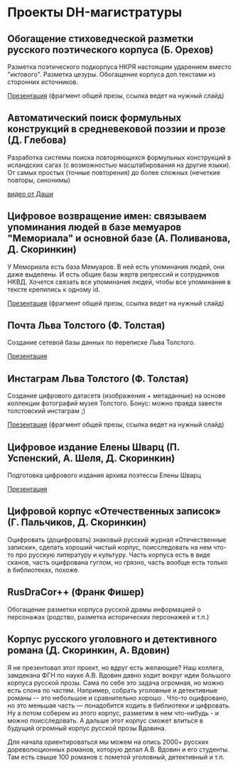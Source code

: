 # Проекты DH-магистратуры

## Обогащение стиховедческой разметки русского поэтического корпуса (Б. Орехов)

Разметка поэтического подкорпуса НКРЯ настоящим ударением вместо "иктового". Разметка цезуры. Обогащение корпуса доп.текстами из сторонних источников.

[Презентация](https://docs.google.com/presentation/d/1t7rouc-2K4xXpE-arLArWn5cNmR5wSuUXN7lOPsoABk/edit#slide=id.g61a3964b15_0_56) (фрагмент общей презы, ссылка ведет на нужный слайд)

## Автоматический поиск формульных конструкций в средневековой поэзии и прозе (Д. Глебова)

Разработка системы поиска повторяющихся формульных конструкций в исландских сагах (с возможностью масштабирования на другие языки). 
От самых простых (точные повторения) до более сложных (нечеткие повторы, синонимы)

[видео от Даши](https://youtu.be/ejfOgVtTS1g)

## Цифровое возвращение имен: связываем упоминания людей в базе мемуаров "Мемориала" и основной базе (А. Поливанова, Д. Скоринкин)

У Мемориала есть база Мемуаров. В ней есть упоминания людей, они даже выделены. И есть общие базы жертв репрессий и сотрудников НКВД. Хочется связать все упоминания людей, чтобы все упоминания в тексте крепились к одному id. 

[Презентация](https://docs.google.com/presentation/d/1t7rouc-2K4xXpE-arLArWn5cNmR5wSuUXN7lOPsoABk/edit#slide=id.g61a3964b15_0_119) (фрагмент общей презы, ссылка ведет на нужный слайд)

## Почта Льва Толстого (Ф. Толстая)

Создание сетевой базы данных по переписке Льва Толстого.

[Презентация](https://docs.google.com/presentation/d/1KjrMLNmueqIjro6MVNWhwRHXL0twtH7VUm5H4pyXUJo/edit#slide=id.g6161c4b3b7_1_92) 

## Инстаграм Льва Толстого (Ф. Толстая)

Создание цифрового датасета (изображения + метаданные) на основе коллекции фотографий музея Толстого. Бонус: можно правда завести толстовский инстаграм ;)

[Презентация](https://docs.google.com/presentation/d/1KjrMLNmueqIjro6MVNWhwRHXL0twtH7VUm5H4pyXUJo/edit#slide=id.g6161c4b3b7_1_97) (фрагмент общей презы, ссылка ведет на нужный слайд)

## Цифровое издание Елены Шварц  (П. Успенский, А. Шеля, Д. Скоринкин)

Подготовка цифрового издания архива поэтессы Елены Шварц

[Презентация](https://docs.google.com/presentation/d/1RTiaIK93zYKgwSx0RoyrPiBs-CEKLxpQTy8QFa5ZIvg/edit?ts=5d90d04a#slide=id.p)

## Цифровой корпус «Отечественных записок»  (Г. Пальчиков, Д. Скоринкин)

Оцифровать (доцифровать) знаковый русский журнал «Отечественные записки», сделать хороший чистый корпус, поисследовать на нем что-то про русскую литературу и культуру.
Часть корпуса есть в виде сканов, часть оцифрована гуглом, но грязно, часть вообще есть только в библиотеках, похоже. 

## RusDraCor++ (Франк Фишер)

Обогащение разметки корпуса русской драмы информацией о персонажах (родство, разметка исторических персонажей и т.п.)

## Корпус русского уголовного и детективного романа (Д. Скоринкин, А. Вдовин)

Я не презентовал этот проект, но вдруг есть желающие? Наш коллега, замдекана ФГН по науке А.В. Вдовин давно ходит вокруг идеи большого корпуса русской прозы. Сама по себе это задача огромная, но можно есть слона по частям. 
Например, собрать уголовные и детективные романы -- это небольшое и сравнительно хорошо . Что-то оцифровано, но это меньшая часть — понадобится ходить в библиотеки и цифровать. Ну а потом соберем из этого корпус, разметим в нем что-нибудь - и можно поисследовать. А дальше этот корпус сможет влиться в будущий огромный корпус русской прозы Вдовина. 

Для начала ориентироваться мы можем на опись 2000+ русских дореволюционных романов, которую делал А.В. Вдовин и его студенты. Там есть свыше 100 романов с пометой уголовный, детективный и т.п.